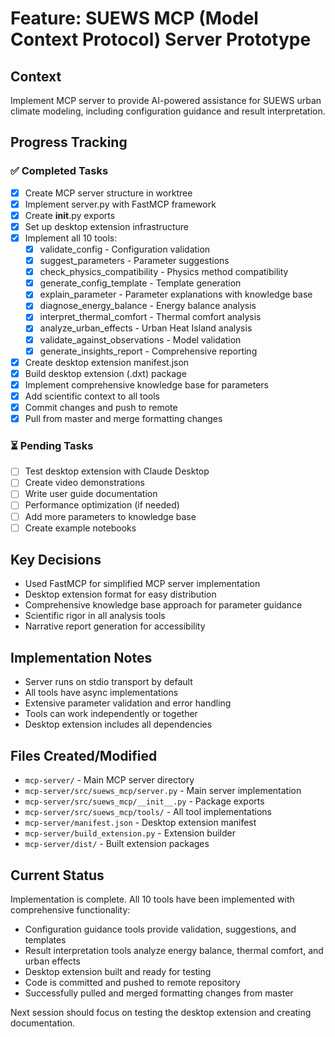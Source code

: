 # Feature: SUEWS MCP (Model Context Protocol) Server Prototype

## Context
Implement MCP server to provide AI-powered assistance for SUEWS urban climate modeling, including configuration guidance and result interpretation.

## Progress Tracking

### ✅ Completed Tasks
- [x] Create MCP server structure in worktree
- [x] Implement server.py with FastMCP framework
- [x] Create __init__.py exports
- [x] Set up desktop extension infrastructure
- [x] Implement all 10 tools:
  - [x] validate_config - Configuration validation
  - [x] suggest_parameters - Parameter suggestions
  - [x] check_physics_compatibility - Physics method compatibility
  - [x] generate_config_template - Template generation  
  - [x] explain_parameter - Parameter explanations with knowledge base
  - [x] diagnose_energy_balance - Energy balance analysis
  - [x] interpret_thermal_comfort - Thermal comfort analysis
  - [x] analyze_urban_effects - Urban Heat Island analysis
  - [x] validate_against_observations - Model validation
  - [x] generate_insights_report - Comprehensive reporting
- [x] Create desktop extension manifest.json
- [x] Build desktop extension (.dxt) package
- [x] Implement comprehensive knowledge base for parameters
- [x] Add scientific context to all tools
- [x] Commit changes and push to remote
- [x] Pull from master and merge formatting changes

### ⏳ Pending Tasks
- [ ] Test desktop extension with Claude Desktop
- [ ] Create video demonstrations
- [ ] Write user guide documentation
- [ ] Performance optimization (if needed)
- [ ] Add more parameters to knowledge base
- [ ] Create example notebooks

## Key Decisions
- Used FastMCP for simplified MCP server implementation
- Desktop extension format for easy distribution
- Comprehensive knowledge base approach for parameter guidance
- Scientific rigor in all analysis tools
- Narrative report generation for accessibility

## Implementation Notes
- Server runs on stdio transport by default
- All tools have async implementations
- Extensive parameter validation and error handling
- Tools can work independently or together
- Desktop extension includes all dependencies

## Files Created/Modified
- `mcp-server/` - Main MCP server directory
- `mcp-server/src/suews_mcp/server.py` - Main server implementation
- `mcp-server/src/suews_mcp/__init__.py` - Package exports
- `mcp-server/src/suews_mcp/tools/` - All tool implementations
- `mcp-server/manifest.json` - Desktop extension manifest
- `mcp-server/build_extension.py` - Extension builder
- `mcp-server/dist/` - Built extension packages

## Current Status
Implementation is complete. All 10 tools have been implemented with comprehensive functionality:
- Configuration guidance tools provide validation, suggestions, and templates
- Result interpretation tools analyze energy balance, thermal comfort, and urban effects
- Desktop extension built and ready for testing
- Code is committed and pushed to remote repository
- Successfully pulled and merged formatting changes from master

Next session should focus on testing the desktop extension and creating documentation.